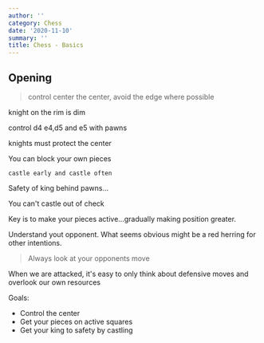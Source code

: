 ```yaml
---
author: ''
category: Chess
date: '2020-11-10'
summary: ''
title: Chess - Basics
---
```


## Opening

> control center the center, avoid the edge where possible

knight on the rim is dim

control d4 e4,d5 and e5 with pawns

knights must protect the center

You can block your own pieces

`castle early and castle often`

Safety of king behind pawns...

You can't castle out of check

Key is to make your pieces active...gradually making position greater.

Understand yout opponent. What seems obvious might be a red herring for other intentions.

> Always look at your opponents move

When we are attacked, it's easy to only think about defensive moves and overlook our own resources

Goals:

* Control the center
* Get your pieces on active squares
* Get your king to safety by castling




